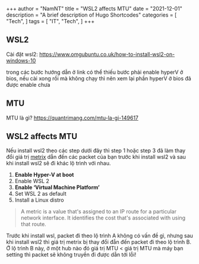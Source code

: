 
+++
author = "NamNT"
title = "WSL2 affects MTU"
date = "2021-12-01"
description = "A brief description of Hugo Shortcodes"
categories = [
    "Tech",
]
tags = [
    "IT",
    "Tech",
]
+++

## WSL2
Cài đặt wsl2:
https://www.omgubuntu.co.uk/how-to-install-wsl2-on-windows-10

trong các bước hướng dẫn ở link có thể thiếu bước phải enable hyperV ở bios, nếu cài xong rồi mà không chạy thì nên xem lại phần hyperV ở bios đã được enable chưa

## MTU
MTU là gì? https://quantrimang.com/mtu-la-gi-149617


## WSL2 affects MTU
Nếu install wsl2 theo các step dưới đây thì step 1 hoặc step 3 đã làm thay đổi giá trị [metrix](https://docs.microsoft.com/en-us/troubleshoot/windows-server/networking/automatic-metric-for-ipv4-routes) dẫn đến các packet của bạn trước khi install wsl2 và sau khi install wsl2 sẽ đi khác lộ trình với nhau. 
1. **Enable Hyper-V at boot**
2. Enable WSL 2
3. **Enable ‘Virtual Machine Platform’**
4. Set WSL 2 as default
5. Install a Linux distro

> A metric is a value that's assigned to an IP route for a particular network interface. It identifies the cost that's associated with using that route.

Trước khi install wsl, packet đi theo lộ trình A không có vấn đề gì, nhưng sau khi install wsl2 thì giá trị metrix bị thay đổi đẫn đến packet đi theo lộ trình B. Ở lộ trình B này, ở một hub nào đó giá trị MTU < giá trị MTU mà máy bạn setting thì packet sẽ không truyền đi được dẫn tới lỗi!
